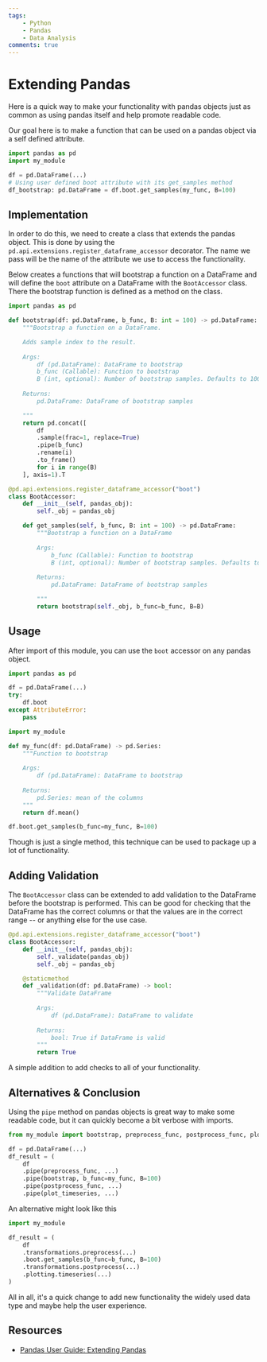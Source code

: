 ```yaml
---
tags: 
    - Python
    - Pandas
    - Data Analysis
comments: true
---
```

# Extending Pandas

Here is a quick way to make your functionality with pandas objects just as common as using pandas itself and help promote readable code. 

Our goal here is to make a function that can be used on a pandas object via a self defined attribute. 

```python
import pandas as pd
import my_module

df = pd.DataFrame(...)
# Using user defined boot attribute with its get_samples method
df_bootstrap: pd.DataFrame = df.boot.get_samples(my_func, B=100)
```

## Implementation

In order to do this, we need to create a class that extends the pandas object. This is done by using the `pd.api.extensions.register_dataframe_accessor` decorator. The name we pass will be the name of the attribute we use to access the functionality.

Below creates a functions that will bootstrap a function on a DataFrame and will define the `boot` attribute on a DataFrame with the `BootAccessor` class. There the bootstrap function is defined as a method on the class.

```python 
import pandas as pd

def bootstrap(df: pd.DataFrame, b_func, B: int = 100) -> pd.DataFrame: 
    """Bootstrap a function on a DataFrame. 

    Adds sample index to the result.
    
    Args:
        df (pd.DataFrame): DataFrame to bootstrap
        b_func (Callable): Function to bootstrap
        B (int, optional): Number of bootstrap samples. Defaults to 100.
    
    Returns:
        pd.DataFrame: DataFrame of bootstrap samples

    """
    return pd.concat([
        df
        .sample(frac=1, replace=True)
        .pipe(b_func)
        .rename(i)
        .to_frame() 
        for i in range(B)
    ], axis=1).T

@pd.api.extensions.register_dataframe_accessor("boot")
class BootAccessor: 
    def __init__(self, pandas_obj):
        self._obj = pandas_obj

    def get_samples(self, b_func, B: int = 100) -> pd.DataFrame: 
        """Bootstrap a function on a DataFrame
        
        Args:
            b_func (Callable): Function to bootstrap
            B (int, optional): Number of bootstrap samples. Defaults to 100.
        
        Returns:
            pd.DataFrame: DataFrame of bootstrap samples

        """
        return bootstrap(self._obj, b_func=b_func, B=B)
```

## Usage

After import of this module, you can use the `boot` accessor on any pandas object.

```python
import pandas as pd

df = pd.DataFrame(...)
try: 
    df.boot
except AttributeError: 
    pass

import my_module

def my_func(df: pd.DataFrame) -> pd.Series: 
    """Function to bootstrap
    
    Args:
        df (pd.DataFrame): DataFrame to bootstrap
    
    Returns:
        pd.Series: mean of the columns
    """
    return df.mean()

df.boot.get_samples(b_func=my_func, B=100)
```

Though is just a single method, this technique can be used to package up a lot of functionality.

## Adding Validation

The `BootAccessor` class can be extended to add validation to the DataFrame before the bootstrap is performed. This can be good for checking that the DataFrame has the correct columns or that the values are in the correct range -- or anything else for the use case.

```python   
@pd.api.extensions.register_dataframe_accessor("boot")
class BootAccessor: 
    def __init__(self, pandas_obj):
        self._validate(pandas_obj)
        self._obj = pandas_obj

    @staticmethod
    def _validation(df: pd.DataFrame) -> bool: 
        """Validate DataFrame
        
        Args:
            df (pd.DataFrame): DataFrame to validate
        
        Returns:
            bool: True if DataFrame is valid
        """
        return True
```

A simple addition to add checks to all of your functionality.

## Alternatives & Conclusion

Using the `pipe` method on pandas objects is great way to make some readable code, but it can quickly become a bit verbose with imports.

```python
from my_module import bootstrap, preprocess_func, postprocess_func, plot_timeseries

df = pd.DataFrame(...)
df_result = (
    df
    .pipe(preprocess_func, ...)
    .pipe(bootstrap, b_func=my_func, B=100)
    .pipe(postprocess_func, ...)
    .pipe(plot_timeseries, ...)
```

An alternative might look like this

```python 
import my_module

df_result = (
    df
    .transformations.preprocess(...)
    .boot.get_samples(b_func=b_func, B=100)
    .transformations.postprocess(...)
    .plotting.timeseries(...)
)

```

All in all, it's a quick change to add new functionality the widely used data type and maybe help the user experience.

## Resources

- [Pandas User Guide: Extending Pandas](https://pandas.pydata.org/docs/development/extending.html)

